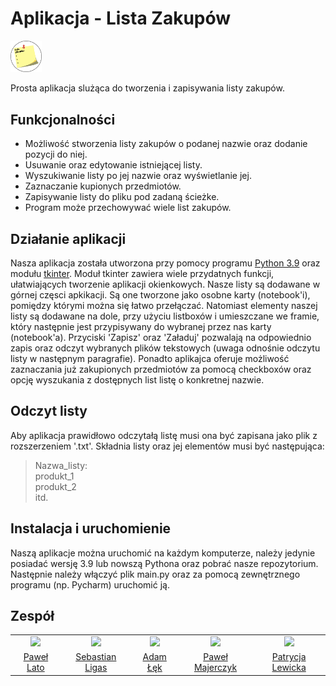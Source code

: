 # Aplikacja - Lista Zakupów
<p align="left" width="100%">
    <img width="10%" src="logo.png"> 
</p> 
Prosta aplikacja slużąca do tworzenia i zapisywania listy zakupów.


## Funkcjonalności
+ Możliwość stworzenia listy zakupów o podanej nazwie oraz dodanie pozycji do niej.
+ Usuwanie oraz edytowanie istniejącej listy.
+ Wyszukiwanie listy po jej nazwie oraz wyświetlanie jej.
+ Zaznaczanie kupionych przedmiotów.
+ Zapisywanie listy do pliku pod zadaną ścieżke.
+ Program może przechowywać wiele list zakupów.
## Działanie aplikacji
Nasza aplikacja została utworzona przy pomocy programu [Python 3.9](https://www.python.org/downloads/release/python-390/) oraz modułu [tkinter](https://docs.python.org/3/library/tkinter.html). Moduł tkinter zawiera wiele przydatnych funkcji, ułatwiających tworzenie aplikacji okienkowych. Nasze listy są dodawane w górnej częsci apkikacji. Są one tworzone jako osobne karty (notebook'i), pomiędzy którymi można się łatwo przełączać. Natomiast elementy naszej listy są dodawane na dole, przy użyciu listboxów i umieszczane we framie, który następnie jest przypisywany do wybranej przez nas karty (notebook'a). Przyciski 'Zapisz' oraz 'Załaduj' pozwalają na odpowiednio zapis oraz odczyt wybranych plików tekstowych (uwaga odnośnie odczytu listy w następnym paragrafie). Ponadto aplikajca oferuje możliwość zaznaczania już zakupionych przedmiotów za pomocą checkboxów oraz opcję wyszukania z dostępnych list listę o konkretnej nazwie.
## Odczyt listy
Aby aplikacja prawidłowo odczytałą listę musi ona być zapisana jako plik z rozszerzeniem '.txt'. Składnia listy oraz jej elementów musi być następująca:
> Nazwa_listy: <br />
> produkt_1 <br />
> produkt_2 <br />
> itd. <br />
## Instalacja i uruchomienie
Naszą aplikacje można uruchomić na każdym komputerze, należy jedynie posiadać wersję 3.9 lub nowszą Pythona oraz pobrać nasze repozytorium. Następnie należy włączyć plik main.py oraz za pomocą zewnętrznego programu (np. Pycharm) uruchomić ją.
## Zespół
<table>
<tr>
    <td align="center">
        <a href="https://github.com/Laserjet332">
            <img src="https://avatars.githubusercontent.com/u/129281223?v=4" width="100;"/>
            <br />
        </a>
    </td>
    <td align="center">
        <a href="https://github.com/Ligas10105">
            <img src="https://avatars.githubusercontent.com/u/76687133?v=4" width="100;"/>
            <br />
        </a>
    </td>
    <td align="center">
        <a href="https://github.com/Adam-Lek">
            <img src="https://avatars.githubusercontent.com/u/129278265?v=4" width="100;"/>
            <br />
        </a>
    </td>  
    <td align="center">
        <a href="https://github.com/PMajerczyk">
            <img src="https://avatars.githubusercontent.com/u/76687128?v=4" width="100;"/>
            <br />
        </a>
    </td>
    <td align="center">
        <a href="https://github.com/Patrycj2a">
            <img src="https://avatars.githubusercontent.com/u/107553775?v=4" width="100;"/>
            <br />
        </a>
    </td>
</tr>

<tr>
    <td align = "center">
        <a href = "https://github.com/Laserjet332">
        Paweł Lato
    </td>
    <td align = "center">
        <a href = "https://github.com/Ligas10105">
        Sebastian Ligas
    </td>
    <td align = "center">
        <a href = "https://github.com/Adam-Lek">
        Adam Łęk
    </td>
    <td align = "center">
        <a href = "https://github.com/PMajerczyk">
        Paweł Majerczyk
    </td>
    <td align = "center">
        <a href = "https://github.com/Patrycj2a">
        Patrycja Lewicka
    </td>
</tr>
</table>
